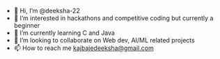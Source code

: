 - 👋 Hi, I’m @deeksha-22
- 👀 I’m interested in hackathons and competitive coding but currently a beginner
- 🌱 I’m currently learning C and Java
- 💞️ I’m looking to collaborate on Web dev, AI/ML related projects
- 📫 How to reach me kajbajedeeksha@gmail.com

<!---
deeksha-22/deeksha-22 is a ✨ special ✨ repository because its `README.md` (this file) appears on your GitHub profile.
You can click the Preview link to take a look at your changes.
--->

